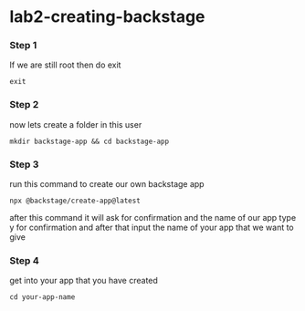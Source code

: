 # lab2-creating-backstage
### Step 1
If we are still root then do exit 
```
exit
```
### Step 2
now lets create a folder in this user 
```
mkdir backstage-app && cd backstage-app
```
### Step 3
run this command to create our own backstage app
```
npx @backstage/create-app@latest
```
after this command it will ask for confirmation and the name of our app type y for confirmation and after that input the name of your app that we want to give 
### Step 4
get into your app that you have created 
```
cd your-app-name
```
